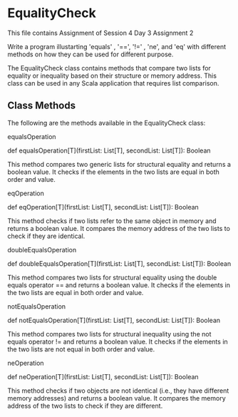 # EqualityCheck
This file contains Assignment of Session 4 Day 3 Assignment 2 

Write a program illustarting 'equals' , '==', '!=' , 'ne', and 'eq' with different methods on how they can be used for different purpose.

The EqualityCheck class contains methods that compare two lists for equality or inequality based on their structure or memory address. This class can be used in any Scala application that requires list comparison.

## Class Methods

The following are the methods available in the EqualityCheck class:

equalsOperation

def equalsOperation[T](firstList: List[T], secondList: List[T]): Boolean

This method compares two generic lists for structural equality and returns a boolean value. It checks if the elements in the two lists are equal in both order and value.

eqOperation

def eqOperation[T](firstList: List[T], secondList: List[T]): Boolean

This method checks if two lists refer to the same object in memory and returns a boolean value. It compares the memory address of the two lists to check if they are identical.

doubleEqualsOperation

def doubleEqualsOperation[T](firstList: List[T], secondList: List[T]): Boolean

This method compares two lists for structural equality using the double equals operator == and returns a boolean value. It checks if the elements in the two lists are equal in both order and value.

notEqualsOperation

def notEqualsOperation[T](firstList: List[T], secondList: List[T]): Boolean

This method compares two lists for structural inequality using the not equals operator != and returns a boolean value. It checks if the elements in the two lists are not equal in both order and value.

neOperation

def neOperation[T](firstList: List[T], secondList: List[T]): Boolean

This method checks if two objects are not identical (i.e., they have different memory addresses) and returns a boolean value. It compares the memory address of the two lists to check if they are different.
